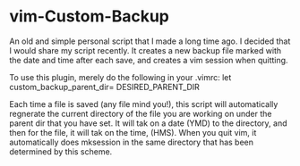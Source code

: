 vim-Custom-Backup
=================

An old and simple personal script that I made a long time ago. I decided that I would share my script recently. It creates a new backup file marked with the date and time after each save, and creates a vim session when quitting.

To use this plugin, merely do the following in your .vimrc:
let custom_backup_parent_dir= DESIRED_PARENT_DIR

Each time a file is saved (any file mind you!), this script will automatically regnerate the current directory of the file you are working on under the parent dir that you have set. It will tak on a date (YMD) to the directory, and then for the file, it will tak on the time, (HMS). When you quit vim, it automatically does mksession in the same directory that has been determined by this scheme.
